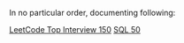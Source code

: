 In no particular order, documenting following: 

[LeetCode Top Interview 150](https://leetcode.com/studyplan/top-interview-150/)
[SQL 50](https://leetcode.com/studyplan/top-sql-50/)


